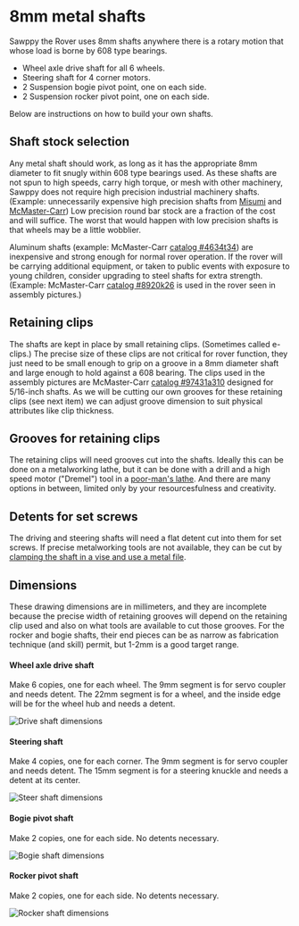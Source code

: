 # 8mm metal shafts

Sawppy the Rover uses 8mm shafts anywhere there is a rotary motion that whose load is borne by 608 type bearings.
* Wheel axle drive shaft for all 6 wheels.
* Steering shaft for 4 corner motors.
* 2 Suspension bogie pivot point, one on each side.
* 2 Suspension rocker pivot point, one on each side.

Below are instructions on how to build your own shafts.

## Shaft stock selection

Any metal shaft should work, as long as it has the appropriate 8mm diameter to fit snugly within 608 type bearings used.
As these shafts are not spun to high speeds, carry high torque, or mesh with other machinery, Sawppy does not require
high precision industrial machinery shafts. (Example: unnecessarily expensive high precision shafts from
[Misumi](https://us.misumi-ec.com/vona2/detail/110300086920/?ProductCode=SFMR8-300)
and [McMaster-Carr](https://www.mcmaster.com/1265k64)) Low precision round bar stock are a fraction of the cost and will
suffice. The worst that would happen with low precision shafts is that wheels may be a little wobblier.

Aluminum shafts (example: McMaster-Carr [catalog #4634t34](https://www.mcmaster.com/4634t34)) are inexpensive and strong
enough for normal rover operation. If the rover will be carrying additional equipment, or taken to public events with
exposure to young children, consider upgrading to steel shafts for extra strength. (Example: McMaster-Carr
[catalog #8920k26](https://www.mcmaster.com/8920k26) is used in the rover seen in assembly pictures.)

## Retaining clips

The shafts are kept in place by small retaining clips. (Sometimes called e-clips.) The precise size of these clips
are not critical for rover function, they just need to be small enough to grip on a groove in a 8mm diameter shaft
and large enough to hold against a 608 bearing. The clips used in the assembly pictures are McMaster-Carr
[catalog #97431a310](https://www.mcmaster.com/#97431a310) designed for 5/16-inch shafts.
As we will be cutting our own grooves for these retaining clips (see next item)
we can adjust groove dimension to suit physical attributes like clip thickness.

## Grooves for retaining clips

The retaining clips will need grooves cut into the shafts. Ideally this can be done on a metalworking lathe, but
it can be done with a drill and a high speed motor ("Dremel") tool in a [poor-man's lathe](https://newscrewdriver.com/2018/05/18/poor-mans-lathe-cutting-a-steering-shaft-with-drill-and-dremel/).
And there are many options in between, limited only by your resourcesfulness and creativity.

## Detents for set screws

The driving and steering shafts will need a flat detent cut into them for set screws. If precise metalworking
tools are not available, they can be cut by [clamping the shaft in a vise and use a metal file](https://newscrewdriver.com/2018/06/20/improve-motor-shafts-with-larger-flatter-detents-and-apply-loctite-to-set-screws/).

## Dimensions

These drawing dimensions are in millimeters, and they are incomplete because the precise width of retaining grooves
will depend on the retaining clip used and also on what tools are available to cut those grooves. For the rocker and bogie
shafts, their end pieces can be as narrow as fabrication technique (and skill) permit, but 1-2mm is a good target range.

#### Wheel axle drive shaft

Make 6 copies, one for each wheel. The 9mm segment is for servo coupler and needs detent. The 22mm segment is
for a wheel, and the inside edge will be for the wheel hub and needs a detent.

![Drive shaft dimensions](images/DriveShaft.JPG)

#### Steering shaft

Make 4 copies, one for each corner. The 9mm segment is for servo coupler and needs detent. The 15mm segment is
for a steering knuckle and needs a detent at its center.

![Steer shaft dimensions](images/SteerShaft.JPG)

#### Bogie pivot shaft

Make 2 copies, one for each side. No detents necessary.

![Bogie shaft dimensions](images/BogieShaft.JPG)

#### Rocker pivot shaft

Make 2 copies, one for each side. No detents necessary.

![Rocker shaft dimensions](images/RockerShaft.JPG)
